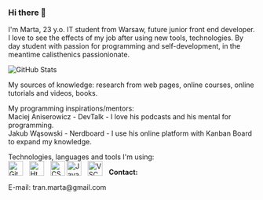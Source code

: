 ### Hi there 👋

<p align="left"> I'm Marta, 23 y.o. IT student from Warsaw, future junior front end developer. 
I love to see the effects of my job after using new tools, technologies. 
By day student with passion for programming and self-development, in the meantime calisthenics passionionate.
</p>

![GitHub Stats](https://github-readme-stats.vercel.app/api?username=&theme=radical)

<p> My sources of knowledge:
research from web pages, online courses, online tutorials and videos, books. </p>

<p> My programming inspirations/mentors: <br />
Maciej Aniserowicz - DevTalk - I love his podcasts and his mental for programming. <br />
Jakub Wąsowski - Nerdboard - I use his online platform with Kanban Board to expand my knowledge. </p>

Technologies, languages and tools I'm using:
<br />
<img align="left" alt="Git" width="30px" style="padding-right:10px;" src="https://cdn.jsdelivr.net/gh/devicons/devicon/icons/git/git-original.svg"/>
<img align="left" alt="Html5" width="30px" style="padding-right:10px;" src="https://cdn.jsdelivr.net/gh/devicons/devicon/icons/html5/html5-original.svg"/>
<img align="left" alt="CSS" width="30px" atyle="padding-right:10px;" src="https://cdn.jsdelivr.net/gh/devicons/devicon/icons/css3/css3-original.svg"/>
<img align="left" alt="Javascript" width="30px" style="padding-right:10px;" src="https://cdn.jsdelivr.net/gh/devicons/devicon/icons/javascript/javascript-original.svg"/>
<img align="left" alt="VSCode" width="30px" style="padding-right:10px;" src="https://cdn.jsdelivr.net/gh/devicons/devicon/icons/visualstudio/visualstudio-plain.svg"/>

<b> Contact: </b>
<p>E-mail: tran.marta@gmail.com </p>









<!--
**Mart34/Mart34** is a ✨ _special_ ✨ repository because its `README.md` (this file) appears on your GitHub profile.

Here are some ideas to get you started:

- 🔭 I’m currently working on ...
- 🌱 I’m currently learning ...
- 👯 I’m looking to collaborate on ...
- 🤔 I’m looking for help with ...
- 💬 Ask me about ...
- 📫 How to reach me: ...
- 😄 Pronouns: ...
- ⚡ Fun fact: ...
-->
